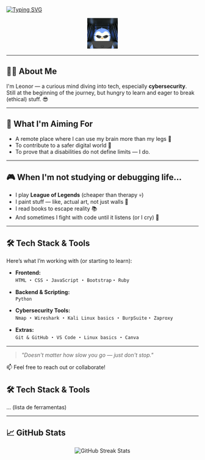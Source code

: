 <a href="https://git.io/typing-svg">
  <img src="https://readme-typing-svg.demolab.com?font=Fira+Code&pause=1000&color=F798EB&background=FFFEFF00&center=true&width=600&lines=Haro!+I'm+Ana+Leonor+aka+rosepenguin;Future+cyber+badass+%F0%9F%94%AA;Currently+diving+into+HTML,+CSS,+and+JavaScript" alt="Typing SVG" />
</a>
<p align="center">

<p align="center">
  <img src="Calculate Artificial Intelligence GIF by Pudgy Penguins.gif" width="80" alt="Penguin typing" />
</p>
</p>




---

## 👩‍💻 About Me

I'm Leonor — a curious mind diving into tech, especially **cybersecurity**.  
Still at the beginning of the journey, but hungry to learn and eager to break (ethical) stuff. 😎

---


## 🚀 What I'm Aiming For

- A remote place where I can use my brain more than my legs 🧠  
- To contribute to a safer digital world 🔐  
- To prove that a disabilities do not define limits — I do.

---

## 🎮 When I'm not studying or debugging life...

- I play **League of Legends** (cheaper than therapy 💀)  
- I paint stuff — like, actual art, not just walls 🎨  
- I read books to escape reality 📚  
- And sometimes I fight with code until it listens (or I cry) 🤖

---

## 🛠️ Tech Stack & Tools

Here’s what I’m working with (or starting to learn):

- **Frontend:**  
  `HTML` ・ `CSS` ・ `JavaScript` ・ `Bootstrap`・ `Ruby`

- **Backend & Scripting:**  
  `Python`

- **Cybersecurity Tools:**  
  `Nmap` ・ `Wireshark` ・ `Kali Linux basics` ・ `BurpSuite`・ `Zaproxy`

- **Extras:**  
  `Git & GitHub` ・ `VS Code` ・ `Linux basics` ・ `Canva`

---

> _"Doesn't matter how slow you go — just don't stop."_  

📫 Feel free to reach out or collaborate!
## 🛠️ Tech Stack & Tools
... (lista de ferramentas)

---

## 📈 GitHub Stats

<p align="center">
  <img src="https://streak-stats.demolab.com/?user=rosepenguin&locale=en&mode=daily&theme=dark&hide_border=false&border_radius=5&order=3" alt="GitHub Streak Stats" />
</p>

